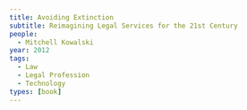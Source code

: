 ```yaml
---
title: Avoiding Extinction
subtitle: Reimagining Legal Services for the 21st Century
people:
  - Mitchell Kowalski
year: 2012
tags:
  - Law
  - Legal Profession
  - Technology
types: [book]
---
```

